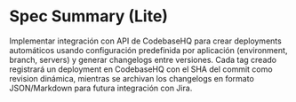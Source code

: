 # Spec Summary (Lite)

Implementar integración con API de CodebaseHQ para crear deployments automáticos usando configuración predefinida por aplicación (environment, branch, servers) y generar changelogs entre versiones. Cada tag creado registrará un deployment en CodebaseHQ con el SHA del commit como revision dinámica, mientras se archivan los changelogs en formato JSON/Markdown para futura integración con Jira.